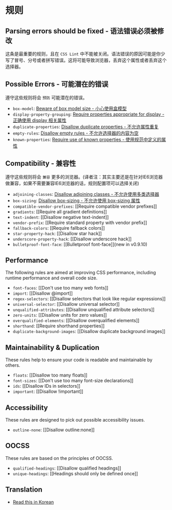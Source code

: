 # 规则
## Parsing errors should be fixed - 语法错误必须被修改
这条是最重要的规则，且在 `CSS Lint` 中不能被关闭。语法错误的原因可能是你少写了冒号、分号或者拼写错误。这将可能导致浏览器，丢弃这个属性或者丢弃这个选择器。

## Possible Errors - 可能潜在的错误

遵守这些规则将会 `预防` 可能潜在的错误。

* `box-model`: [Beware of box model size - 小心使用盒模型](./possible-errors/beware-of-box-model-size.md)
* `display-property-grouping`: [Require properties appropriate for display - 正确使用 display 相关属性](./possible-errors/require-properties-appropriate-for-display.md)
* `duplicate-properties`: [Disallow duplicate properties - 不允许属性重复](./possible-errors/disallow-duplicate-properties.md)
* `empty-rules`: [Disallow empty rules - 不允许选择器的内容为空](./possible-errors/disallow-empty-rules.md)
* `known-properties`: [Require use of known properties - 使用规范中定义的属性](./possible-errors/require-use-of-known-properties.md)

## Compatibility - 兼容性

遵守这些规则将会 `兼容` 更多的浏览器。(译者注：其实主要还是在针对IE6浏览器做兼容，如果不需要兼容IE6浏览器的话，规则配置项可以选择关闭)

* `adjoining-classes`: [Disallow adjoining classes - 不允许使用多类选择器](./compatibility/disallow-adjoining-classes.md)
* `box-sizing`: [Disallow box-sizing - 不允许使用 box-sizing 属性](./compatibility/disallow-box-sizing.md)
* `compatible-vendor-prefixes`: [[Require compatible vendor prefixes]]
* `gradients`: [[Require all gradient definitions]]
* `text-indent`: [[Disallow negative text-indent]]
* `vendor-prefix`: [[Require standard property with vendor prefix]]
* `fallback-colors`: [[Require fallback colors]]
* `star-property-hack`: [[Disallow star hack]]
* `underscore-property-hack`: [[Disallow underscore hack]]
* `bulletproof-font-face`: [[Bulletproof font-face]](new in v0.9.10)

## Performance

The following rules are aimed at improving CSS performance, including runtime performance and overall code size.

* `font-faces`: [[Don't use too many web fonts]]
* `import`: [[Disallow @import]]
* `regex-selectors`: [[Disallow selectors that look like regular expressions]]
* `universal-selector`: [[Disallow universal selector]]
* `unqualified-attributes`: [[Disallow unqualified attribute selectors]]
* `zero-units`: [[Disallow units for zero values]]
* `overqualified-elements`: [[Disallow overqualified elements]]
* `shorthand`: [[Require shorthand properties]]
* `duplicate-background-images`: [[Disallow duplicate background images]]

## Maintainability & Duplication

These rules help to ensure your code is readable and maintainable by others.

* `floats`: [[Disallow too many floats]]
* `font-sizes`: [[Don't use too many font-size declarations]]
* `ids`: [[Disallow IDs in selectors]]
* `important`: [[Disallow !important]]

## Accessibility

These rules are designed to pick out possible accessibility issues.

* `outline-none`: [[Disallow outline:none]]

## OOCSS

These rules are based on the principles of OOCSS.

* `qualified-headings`: [[Disallow qualified headings]]
* `unique-headings`: [[Headings should only be defined once]]

## Translation
* [Read this in Korean](https://github.com/hyunchulkwak/csslint/wiki/%EA%B7%9C%EC%B9%99)
